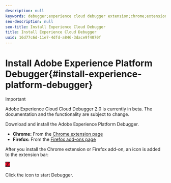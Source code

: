 ```yaml
---
description: null
keywords: debugger;experience cloud debugger extension;chrome;extension;install
seo-description: null
seo-title: Install Experience Cloud Debugger
title: Install Experience Cloud Debugger
uuid: 16d77c6d-11e7-4dfd-a846-3dace9f4070f
---
```


# Install Adobe Experience Platform Debugger{#install-experience-platform-debugger}

>[!IMPORTANT]
>
>Adobe Experience Cloud Cloud Debugger 2.0 is currently in beta. The documentation and the functionality are subject to change. 

Download and install the Adobe Experience Platform Debugger.

* **Chrome:** From the [Chrome extension page](https://chrome.google.com/webstore/detail/adobe-experience-cloud-de/ocdmogmohccmeicdhlhhgepeaijenapj)
* **Firefox:** From the [Firefox add-ons page](https://addons.mozilla.org/en-US/firefox/addon/adobe-experience-platform-dbg/)

After you install the Chrome extension or Firefox add-on, an icon is added to the extension bar:

![](assets/start-icon.jpg)

Click the icon to start Debugger. 


